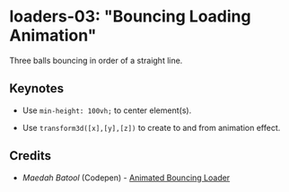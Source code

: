 # loaders-03: "Bouncing Loading Animation"

Three balls bouncing in order of a straight line.

## Keynotes

+ Use `min-height: 100vh;` to center element(s).

+ Use `transform3d([x],[y],[z])` to create to and from animation effect.

## Credits

- _Maedah Batool_ (Codepen) - [Animated Bouncing Loader](https://codepen.io/MaedahBatool/pen/wZxMjZ?editors=1100)
